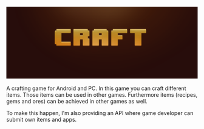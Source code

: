 ![logo](logo.png)

A crafting game for Android and PC. In this game you can craft different items. Those items can be used in other games. Furthermore items (recipes, gems and ores) can be achieved in other games as well.

To make this happen, I'm also providing an API where game developer can submit own items and apps.


